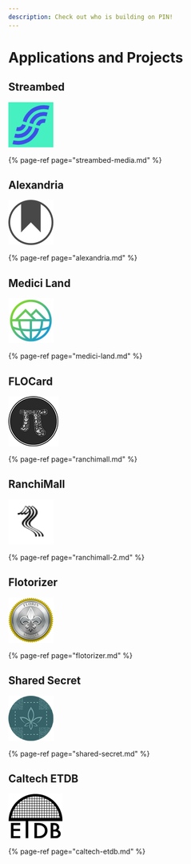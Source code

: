```yaml
---
description: Check out who is building on PIN!
---
```


# Applications and Projects

## Streambed

![](../../.gitbook/assets/image-28%20%282%29.png)

{% page-ref page="streambed-media.md" %}

## Alexandria

![](../../.gitbook/assets/image%20%2819%29%20%281%29.png)

{% page-ref page="alexandria.md" %}

## Medici Land

![](../../.gitbook/assets/image-28.png)

{% page-ref page="medici-land.md" %}

## FLOCard

![](../../.gitbook/assets/image%20%2810%29.png)

{% page-ref page="ranchimall.md" %}

## RanchiMall

![](../../.gitbook/assets/image-28%20%281%29.png)

{% page-ref page="ranchimall-2.md" %}

## Flotorizer

![](../../.gitbook/assets/image%20%282%29.png)

{% page-ref page="flotorizer.md" %}

## Shared Secret

![](../../.gitbook/assets/image%20%287%29.png)

{% page-ref page="shared-secret.md" %}

## Caltech ETDB

![](../../.gitbook/assets/image%20%2811%29.png)

{% page-ref page="caltech-etdb.md" %}




